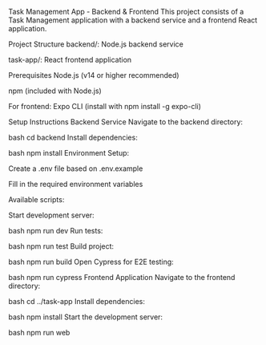 Task Management App - Backend & Frontend
This project consists of a Task Management application with a backend service and a frontend React application.

Project Structure
backend/: Node.js backend service

task-app/: React frontend application

Prerequisites
Node.js (v14 or higher recommended)

npm (included with Node.js)

For frontend: Expo CLI (install with npm install -g expo-cli)

Setup Instructions
Backend Service
Navigate to the backend directory:

bash
cd backend
Install dependencies:

bash
npm install
Environment Setup:

Create a .env file based on .env.example

Fill in the required environment variables

Available scripts:

Start development server:

bash
npm run dev
Run tests:

bash
npm run test
Build project:

bash
npm run build
Open Cypress for E2E testing:

bash
npm run cypress
Frontend Application
Navigate to the frontend directory:

bash
cd ../task-app
Install dependencies:

bash
npm install
Start the development server:

bash
npm run web
